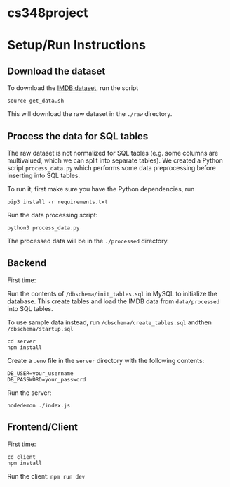 # cs348project

# Setup/Run Instructions

## Download the dataset

To download the [IMDB dataset](https://www.imdb.com/interfaces/), run the script
```
source get_data.sh
```
This will download the raw dataset in the `./raw` directory. 

## Process the data for SQL tables

The raw dataset is not normalized for SQL tables (e.g. some columns are multivalued, which we can split into separate tables). We created a Python script `process_data.py` which performs some data preprocessing before inserting into SQL tables.

To run it, first make sure you have the Python dependencies, run 
```
pip3 install -r requirements.txt
```

Run the data processing script:
```
python3 process_data.py
```
The processed data will be in the `./processed` directory.


## Backend

First time:

Run the contents of `/dbschema/init_tables.sql` in MySQL to initialize the database. This create tables and load the IMDB data from `data/processed` into SQL tables. 

To use sample data instead, run `/dbschema/create_tables.sql` andthen `/dbschema/startup.sql`


```
cd server
npm install
```

Create a `.env` file in the `server` directory with the following contents:

```
DB_USER=your_username
DB_PASSWORD=your_password
```

Run the server:

```
nodedemon ./index.js
```

## Frontend/Client

First time:

```
cd client
npm install
```

Run the client:
`npm run dev`

